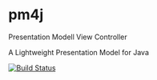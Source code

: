 # pm4j
Presentation Modell View Controller

A Lightweight Presentation Model for Java

[![Build Status](https://travis-ci.org/rkunas/pm4j.svg?branch=master)](https://travis-ci.org/rkunas/pm4j)
